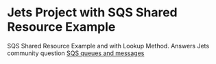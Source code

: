 # Jets Project with SQS Shared Resource Example

SQS Shared Resource Example and with Lookup Method. Answers Jets community question [SQS queues and messages](https://community.rubyonjets.com/t/sqs-queues-and-messages/187/3)